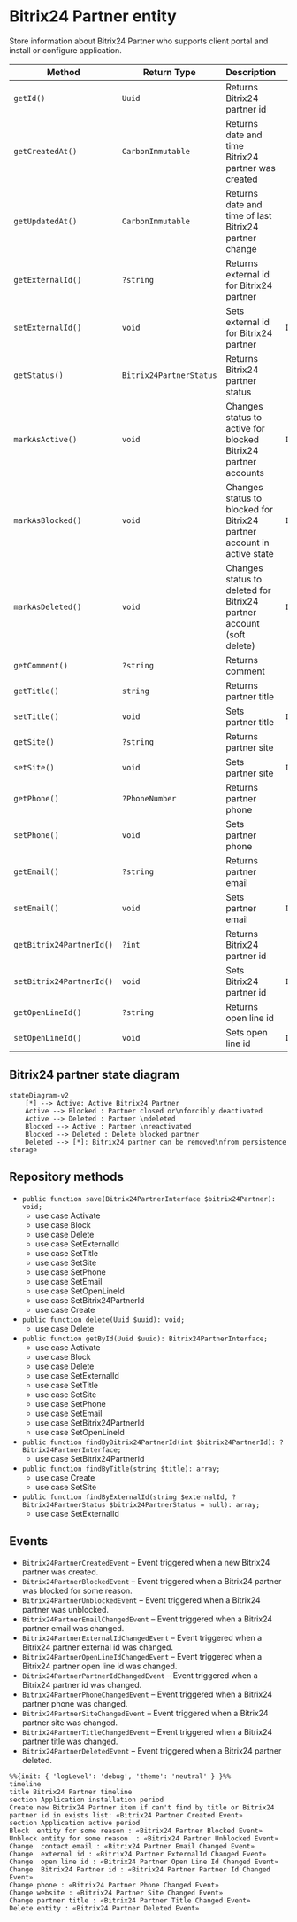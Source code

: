 # Bitrix24 Partner entity

Store information about Bitrix24 Partner who supports client portal and install or configure application.

| Method                   | Return Type             | Description                                                            | Throws                     |
|--------------------------|-------------------------|------------------------------------------------------------------------|----------------------------|
| `getId()`                | `Uuid`                  | Returns Bitrix24 partner id                                            |                            |
| `getCreatedAt()`         | `CarbonImmutable`       | Returns date and time Bitrix24 partner was created                     |                            |
| `getUpdatedAt()`         | `CarbonImmutable`       | Returns date and time of last Bitrix24 partner change                  |                            |
| `getExternalId()`        | `?string`               | Returns external id for Bitrix24 partner                               |                            |
| `setExternalId()`        | `void`                  | Sets external id for Bitrix24 partner                                  | `InvalidArgumentException` |
| `getStatus()`            | `Bitrix24PartnerStatus` | Returns Bitrix24 partner status                                        |                            |
| `markAsActive()`         | `void`                  | Changes status to active for blocked Bitrix24 partner accounts         | `InvalidArgumentException` |
| `markAsBlocked()`        | `void`                  | Changes status to blocked for Bitrix24 partner account in active state | `InvalidArgumentException` |
| `markAsDeleted()`        | `void`                  | Changes status to deleted for Bitrix24 partner account (soft delete)   | `InvalidArgumentException` |
| `getComment()`           | `?string`               | Returns comment                                                        |                            |
| `getTitle()`             | `string`                | Returns partner title                                                  |                            |
| `setTitle()`             | `void`                  | Sets partner title                                                     | `InvalidArgumentException` |
| `getSite()`              | `?string`               | Returns partner site                                                   |                            |
| `setSite()`              | `void`                  | Sets partner site                                                      | `InvalidArgumentException` |
| `getPhone()`             | `?PhoneNumber`          | Returns partner phone                                                  |                            |
| `setPhone()`             | `void`                  | Sets partner phone                                                     |                            |
| `getEmail()`             | `?string`               | Returns partner email                                                  |                            |
| `setEmail()`             | `void`                  | Sets partner email                                                     | `InvalidArgumentException` |
| `getBitrix24PartnerId()` | `?int`                  | Returns Bitrix24 partner id                                            |                            |
| `setBitrix24PartnerId()` | `void`                  | Sets Bitrix24 partner id                                               | `InvalidArgumentException` |
| `getOpenLineId()`        | `?string`               | Returns open line id                                                   |                            |
| `setOpenLineId()`        | `void`                  | Sets open line id                                                      | `InvalidArgumentException` |

## Bitrix24 partner state diagram

```mermaid
stateDiagram-v2
    [*] --> Active: Active Bitrix24 Partner
    Active --> Blocked : Partner closed or\nforcibly deactivated
    Active --> Deleted : Partner \ndeleted
    Blocked --> Active : Partner \nreactivated
    Blocked --> Deleted : Delete blocked partner 
    Deleted --> [*]: Bitrix24 partner can be removed\nfrom persistence storage
```

## Repository methods

- `public function save(Bitrix24PartnerInterface $bitrix24Partner): void;`
    - use case Activate
    - use case Block
    - use case Delete
    - use case SetExternalId
    - use case SetTitle
    - use case SetSite
    - use case SetPhone
    - use case SetEmail
    - use case SetOpenLineId
    - use case SetBitrix24PartnerId
    - use case Create
- `public function delete(Uuid $uuid): void;`
    - use case Delete
- `public function getById(Uuid $uuid): Bitrix24PartnerInterface;`
    - use case Activate
    - use case Block
    - use case Delete
    - use case SetExternalId
    - use case SetTitle
    - use case SetSite
    - use case SetPhone
    - use case SetEmail
    - use case SetBitrix24PartnerId
    - use case SetOpenLineId
- `public function findByBitrix24PartnerId(int $bitrix24PartnerId): ?Bitrix24PartnerInterface;`
    - use case SetBitrix24PartnerId
- `public function findByTitle(string $title): array;`
    - use case Create
    - use case SetSite
- `public function findByExternalId(string $externalId, ?Bitrix24PartnerStatus $bitrix24PartnerStatus = null): array;`
    - use case SetExternalId

## Events

- `Bitrix24PartnerCreatedEvent` – Event triggered when a new Bitrix24 partner was created.
- `Bitrix24PartnerBlockedEvent` – Event triggered when a Bitrix24 partner was blocked for some reason.
- `Bitrix24PartnerUnblockedEvent` – Event triggered when a Bitrix24 partner was unblocked.
- `Bitrix24PartnerEmailChangedEvent` – Event triggered when a Bitrix24 partner email was changed.
- `Bitrix24PartnerExternalIdChangedEvent` – Event triggered when a Bitrix24 partner external id was changed.
- `Bitrix24PartnerOpenLineIdChangedEvent` – Event triggered when a Bitrix24 partner open line id was changed.
- `Bitrix24PartnerPartnerIdChangedEvent` – Event triggered when a Bitrix24 partner id was changed.
- `Bitrix24PartnerPhoneChangedEvent` – Event triggered when a Bitrix24 partner phone was changed.
- `Bitrix24PartnerSiteChangedEvent` – Event triggered when a Bitrix24 partner site was changed.
- `Bitrix24PartnerTitleChangedEvent` – Event triggered when a Bitrix24 partner title was changed.
- `Bitrix24PartnerDeletedEvent` – Event triggered when a Bitrix24 partner deleted.

```mermaid
%%{init: { 'logLevel': 'debug', 'theme': 'neutral' } }%%
timeline
title Bitrix24 Partner timeline
section Application installation period
Create new Bitrix24 Partner item if can't find by title or Bitrix24 partner id in exists list: «Bitrix24 Partner Created Event»    
section Application active period
Block  entity for some reason : «Bitrix24 Partner Blocked Event»
Unblock entity for some reason  : «Bitrix24 Partner Unblocked Event»
Change  contact email : «Bitrix24 Partner Email Changed Event»
Change  external id : «Bitrix24 Partner ExternalId Changed Event»
Change  open line id : «Bitrix24 Partner Open Line Id Changed Event»
Change  Bitrix24 Partner id : «Bitrix24 Partner Partner Id Changed Event»
Change phone : «Bitrix24 Partner Phone Changed Event»
Change website : «Bitrix24 Partner Site Changed Event»
Change partner title : «Bitrix24 Partner Title Changed Event»
Delete entity : «Bitrix24 Partner Deleted Event»
```